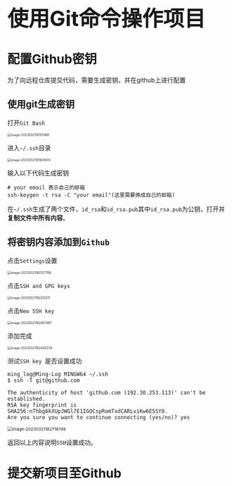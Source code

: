 <font size=20><b>使用Git命令操作项目</b></font>

# 配置Github密钥

为了向远程仓库提交代码，需要生成密钥，并在github上进行配置

## 使用git生成密钥

打开`Git Bash`

<img src="https://ming-log.oss-cn-hangzhou.aliyuncs.com/img/image-20230321181511461.png" alt="image-20230321181511461" style="zoom:50%;" />

进入`~/.ssh`目录

<img src="https://ming-log.oss-cn-hangzhou.aliyuncs.com/img/image-20230321181638412.png" alt="image-20230321181638412" style="zoom:50%;" />

输入以下代码生成密钥

```shell
# your email 表示自己的邮箱
ssh-keygen -t rsa -C "your email"(这里需要换成自己的邮箱)
```

在`~/.ssh`生成了两个文件，`id_rsa`和`id_rsa.pub`其中`id_rsa.pub`为公钥，打开并**复制文件中所有内容**。

## 将密钥内容添加到`Github`

点击`Settings`设置

<img src="https://ming-log.oss-cn-hangzhou.aliyuncs.com/img/image-20230321182127789.png" alt="image-20230321182127789" style="zoom:50%;" />

点击`SSH and GPG keys`

<img src="https://ming-log.oss-cn-hangzhou.aliyuncs.com/img/image-20230321182251211.png" alt="image-20230321182251211" style="zoom: 50%;" />

点击`New SSH key`

<img src="https://ming-log.oss-cn-hangzhou.aliyuncs.com/img/image-20230321182407487.png" alt="image-20230321182407487" style="zoom:50%;" />

添加完成

<img src="https://ming-log.oss-cn-hangzhou.aliyuncs.com/img/image-20230321182445239.png" alt="image-20230321182445239" style="zoom:50%;" />



测试`SSH key `是否设置成功

```shell
ming_log@Ming-Log MINGW64 ~/.ssh
$ ssh -T git@github.com

```

```shell
The authenticity of host 'github.com (192.30.253.113)' can't be established.
RSA key fingerprint is SHA256:nThbg6kXUpJWGl7E1IGOCspRomTxdCARLviKw6E5SY8.
Are you sure you want to continue connecting (yes/no)? yes
```

<img src="https://ming-log.oss-cn-hangzhou.aliyuncs.com/img/image-20230321182718749.png" alt="image-20230321182718749" style="zoom: 67%;" />

返回以上内容说明`SSH`设置成功。

# 提交新项目至Github

